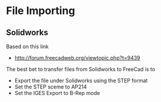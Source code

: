 # File Importing

## Solidworks

Based on this link

  * <http://forum.freecadweb.org/viewtopic.php?t=9439>

The best bet to transfer files from Solidworks to FreeCad is to

  * Export the file under Solidworks using the STEP format
  * Set the STEP sceme to AP214
  * Set the IGES Export to B-Rep mode

